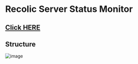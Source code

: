 # Recolic Server Status Monitor

## [Click HERE](https://recolic.net/status.html)

## Structure

![image](https://git.recolic.net/root/status/raw/master/explain_structure.png?inline=false)




